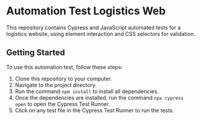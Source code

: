 # Automation Test Logistics Web

This repository contains Cypress and JavaScript automated tests for a logistics website, using element interaction and CSS selectors for validation.

## Getting Started

To use this automation test, follow these steps:

1. Clone this repository to your computer.
2. Navigate to the project directory.
3. Run the command `npm install` to install all dependencies.
4. Once the dependencies are installed, run the command `npx cypress open` to open the Cypress Test Runner.
5. Click on any test file in the Cypress Test Runner to run the tests.

